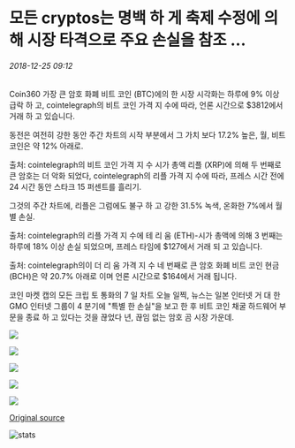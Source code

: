# 모든 cryptos는 명백 하 게 축제 수정에 의해 시장 타격으로 주요 손실을 참조 ...

###### 2018-12-25 09:12

Coin360 가장 큰 암호 화폐 비트 코인 (BTC)에의 한 시장 시각화는 하루에 9% 이상 급락 하 고, cointelegraph의 비트 코인 가격 지 수에 따라, 언론 시간으로 $3812에서 거래 하 고 있습니다.

동전은 여전히 강한 동안 주간 차트의 시작 부분에서 그 가치 보다 17.2% 높은, 월, 비트 코인은 약 12% 아래로.

출처: cointelegraph의 비트 코인 가격 지 수 시가 총액 리플 (XRP)에 의해 두 번째로 큰 암호는 더 악화 되었다, cointelegraph의 리플 가격 지 수에 따라, 프레스 시간 전에 24 시간 동안 스타크 15 퍼센트를 흘리기.

그것의 주간 차트에, 리플은 그럼에도 불구 하 고 강한 31.5% 녹색, 온화한 7%에서 월별 손실.

출처: cointelegraph의 리플 가격 지 수에 테 리 움 (ETH)-시가 총액에 의해 3 번째는 하루에 18% 이상 손실 되었으며, 프레스 타임에 $127에서 거래 되 고 있습니다.

출처: cointelegraph의이 더 리 움 가격 지 수 네 번째로 큰 암호 화폐 비트 코인 현금 (BCH)은 약 20.7% 아래로 이며 언론 시간으로 $164에서 거래 됩니다.

코인 마켓 캡의 모든 크립 토 통화의 7 일 차트 오늘 일찍, 뉴스는 일본 인터넷 거 대 한 GMO 인터넷 그룹이 4 분기에 "특별 한 손실"을 보고 한 후 비트 코인 채굴 하드웨어 부문을 종료 하 고 있다는 것을 끊었다 년, 끊임 없는 암호 곰 시장 가운데.

![](https://s3.cointelegraph.com/storage/uploads/view/af3f21d48fd3f15ae196cf219943604a.png)

![](https://s3.cointelegraph.com/storage/uploads/view/85263edf1c13bfc23aa8f5e30e46bb6e.png)

![](https://s3.cointelegraph.com/storage/uploads/view/0671feba80e3f1a354cbba16d89b7f7d.png)

![](https://s3.cointelegraph.com/storage/uploads/view/8a0a7dd96cdf34265f507269268c06eb.png)

![](https://s3.cointelegraph.com/storage/uploads/view/9b143367a2434f63b7ce4a605c61b675.png)

[Original source](https://cointelegraph.com/news/all-cryptos-see-major-losses-as-market-hit-by-distinctly-unfestive-correction)

![stats](https://c.statcounter.com/11760860/0/a89fa40b/1/ "stats")